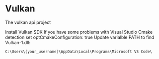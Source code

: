 # Vulkan
The vulkan api project

Install Vulkan SDK
If you have some problems with Visual Studio Cmake detection set optCmakeConfiguration: true
Update varialble PATH to find Vulkan-1.dll:
```ps1
C:\Users\{your_username}\AppData\Local\Programs\Microsoft VS Code\
```
